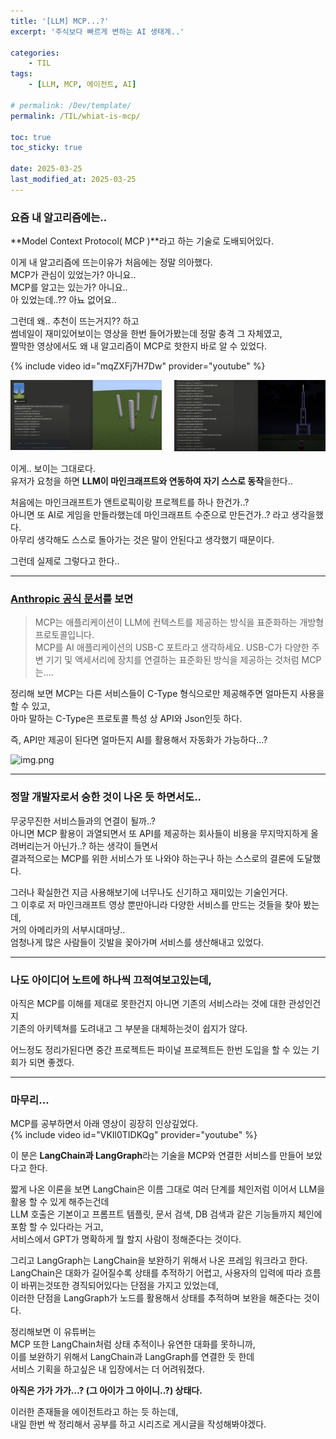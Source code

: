 ```yaml
---
title: '[LLM] MCP...?'
excerpt: '주식보다 빠르게 변하는 AI 생태계..'

categories:
    - TIL
tags:
    - [LLM, MCP, 에이전트, AI]

# permalink: /Dev/template/
permalink: /TIL/whiat-is-mcp/

toc: true
toc_sticky: true

date: 2025-03-25
last_modified_at: 2025-03-25
---
```


### 요즘 내 알고리즘에는..

**Model Context Protocol( MCP )**라고 하는 기술로 도배되어있다.

이게 내 알고리즘에 뜨는이유가 처음에는 정말 의아했다.  
MCP가 관심이 있었는가? 아니요..  
MCP를 알고는 있는가? 아니요..  
아 있었는데..?? 아뇨 없어요..

그런데 왜.. 추천이 뜨는거지?? 하고  
썸네일이 재미있어보이는 영상을 한번 들어가봤는데 정말 충격 그 자체였고,  
짤막한 영상에서도 왜 내 알고리즘이 MCP로 핫한지 바로 알 수 있었다.

{% include video id="mqZXFj7H7Dw" provider="youtube" %}

<div style="display: flex; flex-wrap: wrap; justify-content: space-between;">
  <div style="width: 48%;">
    <img src="/assets/img/mcp1.png" alt="첫번째 이미지" style="width: 100%;">
  </div>
  <div style="width: 48%;">
    <img src="/assets/img/mcp2.png" alt="두번째 이미지" style="width: 100%;">
  </div>
</div>

이게.. 보이는 그대로다.  
유저가 요청을 하면 **LLM이 마인크래프트와 연동하여 자기 스스로 동작**을한다..

처음에는 마인크래프트가 앤트로픽이랑 프로젝트를 하나 한건가..?  
아니면 또 AI로 게임을 만들라했는데 마인크래프트 수준으로 만든건가..? 라고 생각을했다.  
아무리 생각해도 스스로 돌아가는 것은 말이 안된다고 생각했기 때문이다.

그런데 실제로 그렇다고 한다..

---

### [Anthropic 공식 문서](<(https://docs.anthropic.com/ko/docs/agents-and-tools/mcp)>)를 보면

> MCP는 애플리케이션이 LLM에 컨텍스트를 제공하는 방식을 표준화하는 개방형 프로토콜입니다.  
> MCP를 AI 애플리케이션의 USB-C 포트라고 생각하세요. USB-C가 다양한 주변 기기 및 액세서리에 장치를 연결하는 표준화된 방식을 제공하는 것처럼 MCP는….

정리해 보면 MCP는 다른 서비스들이 C-Type 형식으로만 제공해주면 얼마든지 사용을 할 수 있고,  
아마 말하는 C-Type은 프로토콜 특성 상 API와 Json인듯 하다.

즉, API만 제공이 된다면 얼마든지 AI를 활용해서 자동화가 가능하다…?

![img.png](../../assets/img/c-type.png)

---

### 정말 개발자로서 숭한 것이 나온 듯 하면서도..

무궁무진한 서비스들과의 연결이 될까..?  
아니면 MCP 활용이 과열되면서 또 API를 제공하는 회사들이 비용을 무지막지하게 올려버리는거 아닌가..? 하는 생각이 들면서  
결과적으로는 MCP를 위한 서비스가 또 나와야 하는구나 하는 스스로의 결론에 도달했다.

그러나 확실한건 지금 사용해보기에 너무나도 신기하고 재미있는 기술인거다.  
그 이후로 저 마인크래프트 영상 뿐만아니라 다양한 서비스를 만드는 것들을 찾아 봤는데,  
거의 아메리카의 서부시대마냥..  
엄청나게 많은 사람들이 깃발을 꽂아가며 서비스를 생산해내고 있었다.

---

### 나도 아이디어 노트에 하나씩 끄적여보고있는데,

아직은 MCP를 이해를 제대로 못한건지 아니면 기존의 서비스라는 것에 대한 관성인건지  
기존의 아키텍쳐를 도려내고 그 부분을 대체하는것이 쉽지가 않다.

어느정도 정리가된다면 중간 프로젝트든 파이널 프로젝트든 한번 도입을 할 수 있는 기회가 되면 좋겠다.

---

### 마무리…

MCP를 공부하면서 아래 영상이 굉장히 인상깊었다.  
{% include video id="VKIl0TIDKQg" provider="youtube" %}

이 분은 **LangChain과 LangGraph**라는 기술을 MCP와 연결한 서비스를 만들어 보았다고 한다.

짧게 나온 이론을 보면 LangChain은 이름 그대로 여러 단계를 체인저럼 이어서 LLM을 활용 할 수 있게 해주는건데  
LLM 호출은 기본이고 프롬프트 템플릿, 문서 검색, DB 검색과 같은 기능들까지 체인에 포함 할 수 있다라는 거고,  
서비스에서 GPT가 명확하게 뭘 할지 사람이 정해준다는 것이다.

그리고 LangGraph는 LangChain을 보완하기 위해서 나온 프레임 워크라고 한다.  
LangChain은 대화가 길어질수록 상태를 추적하기 어렵고, 사용자의 입력에 따라 흐름이 바뀌는것또한 경직되어있다는 단점을 가지고 있었는데,  
이러한 단점을 LangGraph가 노드를 활용해서 상태를 추적하며 보완을 해준다는 것이다.

정리해보면 이 유튜버는  
MCP 또한 LangChain처럼 상태 추적이나 유연한 대화를 못하니까,  
이를 보완하기 위해서 LangChain과 LangGraph를 연결한 듯 한데  
서비스 기획을 하고싶은 내 입장에서는 더 어려워졌다.

**아직은 가가 가가…? (그 아이가 그 아이니..?) 상태다.**

이러한 존재들을 에이전트라고 하는 듯 하는데,  
내일 한번 싹 정리해서 공부를 하고 시리즈로 게시글을 작성해봐야겠다.
